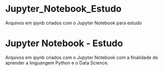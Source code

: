 # Jupyter_Notebook_Estudo
 Arquivos em ipynb criados com o Jupyter Notebook para estudo
# Jupyter Notebook - Estudo
 Arquivos em ipynb criados com o Jupyter Notebook com a finalidade de aprender a linguangem Python e o Data Science.